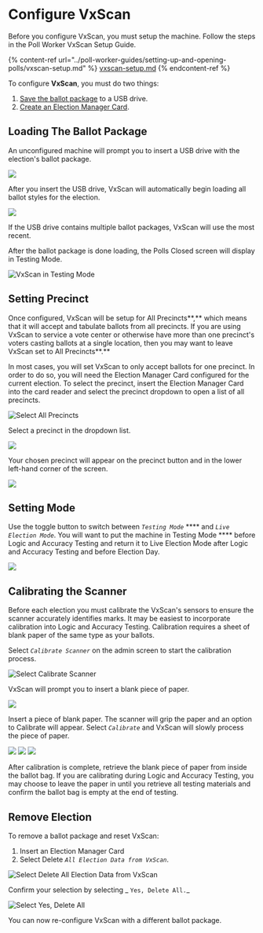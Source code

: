 # Configure VxScan

Before you configure VxScan, you must setup the machine. Follow the steps in the Poll Worker VxScan Setup Guide.

{% content-ref url="../poll-worker-guides/setting-up-and-opening-polls/vxscan-setup.md" %}
[vxscan-setup.md](../poll-worker-guides/setting-up-and-opening-polls/vxscan-setup.md)
{% endcontent-ref %}

To configure **VxScan**, you must do two things:

1. [Save the ballot package](../central-system-setup/save-ballot-package.md) to a USB drive.
2. [Create an Election Manager Card](../hardware-setup/programming-cards.md).

## Loading The Ballot Package

An unconfigured machine will prompt you to insert a USB drive with the election's ballot package.

![](<../.gitbook/assets/image (103) (1).png>)

After you insert the USB drive, VxScan will automatically begin loading all ballot styles for the election.

![](<../.gitbook/assets/image (120) (1) (1).png>)

If the USB drive contains multiple ballot packages, VxScan will use the most recent.

After the ballot package is done loading, the Polls Closed screen will display in Testing Mode.

![VxScan in Testing Mode](<../.gitbook/assets/image (230).png>)

## **Setting Precinct**

Once configured, VxScan will be setup for All Precincts**,** which means that it will accept and tabulate ballots from all precincts. If you are using VxScan to service a vote center or otherwise have more than one precinct's voters casting ballots at a single location, then you may want to leave VxScan set to All Precincts**.**&#x20;

In most cases, you will set VxScan to only accept ballots for one precinct. In order to do so, you will need the Election Manager Card configured for the current election. To select the precinct, insert the Election Manager Card into the card reader and select the precinct dropdown to open a list of all precincts.

![Select All Precincts](<../.gitbook/assets/image (221).png>)

Select a precinct in the dropdown list.

![](<../.gitbook/assets/image (129).png>)

Your chosen precinct will appear on the precinct button and in the lower left-hand corner of the screen.

![](<../.gitbook/assets/image (223).png>)

## Setting Mode

Use the toggle button to switch between _`Testing Mode`_ **** and _`Live Election Mode`_. You will want to put the machine in Testing Mode **** before Logic and Accuracy Testing and return it to Live Election Mode after Logic and Accuracy Testing and before Election Day.&#x20;

![](<../.gitbook/assets/image (179).png>)

## Calibrating the Scanner

Before each election you must calibrate the VxScan's sensors to ensure the scanner accurately identifies marks. It may be easiest to incorporate calibration into Logic and Accuracy Testing. Calibration requires a sheet of blank paper of the same type as your ballots.

Select _`Calibrate Scanner`_ on the admin screen to start the calibration process.

![Select Calibrate Scanner](<../.gitbook/assets/image (168).png>)

VxScan will prompt you to insert a blank piece of paper.

![](<../.gitbook/assets/Calibrate Insert Paper.png>)

Insert a piece of blank paper. The scanner will grip the paper and an option to Calibrate will appear. Select _`Calibrate`_ and VxScan will slowly process the piece of paper.

![](<../.gitbook/assets/Calibrate Ready.png>) ![](<../.gitbook/assets/Calibration In Progress.png>) ![](<../.gitbook/assets/Calibration Succeeded.png>)

After calibration is complete, retrieve the blank piece of paper from inside the ballot bag. If you are calibrating during Logic and Accuracy Testing, you may choose to leave the paper in until you retrieve all testing materials and confirm the ballot bag is empty at the end of testing.

## Remove Election

To remove a ballot package and reset VxScan:

1. Insert an Election Manager Card
2. Select Delete _`All Election Data from VxScan`_.

![Select Delete All Election Data from VxScan](<../.gitbook/assets/image (234).png>)

Confirm your selection by selecting _ `Yes, Delete All.`_

![Select Yes, Delete All](<../.gitbook/assets/image (160).png>)

You can now re-configure VxScan with a different ballot package.
